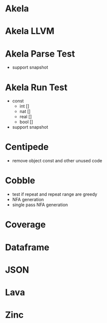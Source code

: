 # Akela

# Akela LLVM

# Akela Parse Test
* support snapshot

# Akela Run Test
* const
  * int []
  * nat []
  * real []
  * bool []
* support snapshot

# Centipede
* remove object const and other unused code

# Cobble
* test if repeat and repeat range are greedy
* NFA generation
* single pass NFA generation

# Coverage

# Dataframe

# JSON

# Lava

# Zinc
